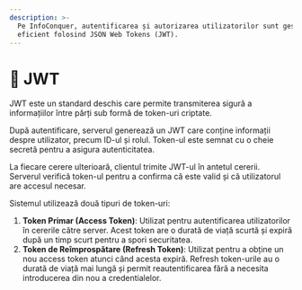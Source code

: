 ```yaml
---
description: >-
  Pe InfoConquer, autentificarea și autorizarea utilizatorilor sunt gestionate
  eficient folosind JSON Web Tokens (JWT).
---
```


# 🔐 JWT

JWT este un standard deschis care permite transmiterea sigură a informațiilor între părți sub formă de token-uri criptate.

După autentificare, serverul generează un JWT care conține informații despre utilizator, precum ID-ul și rolul. Token-ul este semnat cu o cheie secretă pentru a asigura autenticitatea.

La fiecare cerere ulterioară, clientul trimite JWT-ul în antetul cererii. Serverul verifică token-ul pentru a confirma că este valid și că utilizatorul are accesul necesar.

Sistemul utilizează două tipuri de token-uri:

1. **Token Primar (Access Token)**: Utilizat pentru autentificarea utilizatorilor în cererile către server. Acest token are o durată de viață scurtă și expiră după un timp scurt pentru a spori securitatea.
2. **Token de Reîmprospătare (Refresh Token)**: Utilizat pentru a obține un nou access token atunci când acesta expiră. Refresh token-urile au o durată de viață mai lungă și permit reautentificarea fără a necesita introducerea din nou a credentialelor.
